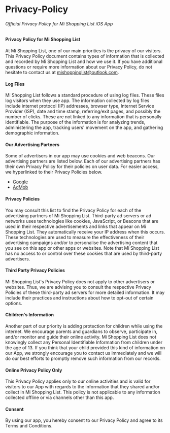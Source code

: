 # Privacy-Policy
###### Official Privacy Policy for Mi Shopping List iOS App


#### Privacy Policy for Mi Shopping List
At Mi Shopping List, one of our main priorities is the privacy of our visitors. This Privacy Policy document contains types of information that is collected and recorded by Mi Shopping List and how we use it.
If you have additional questions or require more information about our Privacy Policy, do not hesitate to contact us at <mishoppinglist@outlook.com>.


#### Log Files
Mi Shopping List follows a standard procedure of using log files. These files log visitors when they use app. The information collected by log files include internet protocol (IP) addresses, browser type, Internet Service Provider (ISP), date and time stamp, referring/exit pages, and possibly the number of clicks. These are not linked to any information that is personally identifiable. The purpose of the information is for analyzing trends, administering the app, tracking users' movement on the app, and gathering demographic information.


#### Our Advertising Partners
Some of advertisers in our app may use cookies and web beacons. Our advertising partners are listed below. Each of our advertising partners has their own Privacy Policy for their policies on user data. For easier access, we hyperlinked to their Privacy Policies below.
- [Google](https://policies.google.com/technologies/ads)
- [AdMob](https://support.google.com/admob/answer/6128543?hl=en)


#### Privacy Policies
You may consult this list to find the Privacy Policy for each of the advertising partners of Mi Shopping List.
Third-party ad servers or ad networks uses technologies like cookies, JavaScript, or Beacons that are used in their respective advertisements and links that appear on Mi Shopping List. They automatically receive your IP address when this occurs. These technologies are used to measure the effectiveness of their advertising campaigns and/or to personalise the advertising content that you see on this app or other apps or websites.
Note that Mi Shopping List has no access to or control over these cookies that are used by third-party advertisers.


#### Third Party Privacy Policies
Mi Shopping List's Privacy Policy does not apply to other advertisers or websites. Thus, we are advising you to consult the respective Privacy Policies of these third-party ad servers for more detailed information. It may include their practices and instructions about how to opt-out of certain options.


#### Children's Information
Another part of our priority is adding protection for children while using the internet. We encourage parents and guardians to observe, participate in, and/or monitor and guide their online activity.
Mi Shopping List does not knowingly collect any Personal Identifiable Information from children under the age of 13. If you think that your child provided this kind of information on our App, we strongly encourage you to contact us immediately and we will do our best efforts to promptly remove such information from our records.


#### Online Privacy Policy Only
This Privacy Policy applies only to our online activities and is valid for visitors to our App with regards to the information that they shared and/or collect in Mi Shopping List. This policy is not applicable to any information collected offline or via channels other than this app.


#### Consent
By using our app, you hereby consent to our Privacy Policy and agree to its Terms and Conditions.
